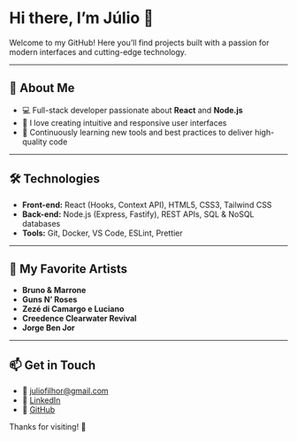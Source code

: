# Hi there, I’m Júlio 👋

Welcome to my GitHub! Here you’ll find projects built with a passion for modern interfaces and cutting-edge technology.

---

## 🚀 About Me

* 💻 Full-stack developer passionate about **React** and **Node.js**
* 🎨 I love creating intuitive and responsive user interfaces
* 🌱 Continuously learning new tools and best practices to deliver high-quality code

---

## 🛠️ Technologies

* **Front-end:** React (Hooks, Context API), HTML5, CSS3, Tailwind CSS
* **Back-end:** Node.js (Express, Fastify), REST APIs, SQL & NoSQL databases
* **Tools:** Git, Docker, VS Code, ESLint, Prettier

---

## 🎵 My Favorite Artists

* **Bruno & Marrone**
* **Guns N’ Roses**
* **Zezé di Camargo e Luciano**
* **Creedence Clearwater Revival**
* **Jorge Ben Jor**


---

## 📫 Get in Touch

* 📧 [juliofilhor@gmail.com](mailto:juliofilhor@gmail.com)
* 💼 [LinkedIn](https://www.linkedin.com/in/juliorsf)
* 🐙 [GitHub](https://github.com/DevJulio)

Thanks for visiting! 🌟
